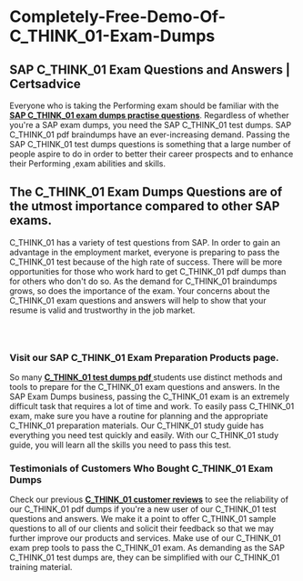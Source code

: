 # Completely-Free-Demo-Of-C_THINK_01-Exam-Dumps
<h2><strong>SAP C_THINK_01 Exam Questions and Answers | Certsadvice</strong></h2> <p>Everyone who is taking the Performing exam should be familiar with the <a href="http://www.certsadvice.com/sap/c_think_01-practice-questions"><strong>SAP C_THINK_01 exam dumps practise questions</strong></a>. Regardless of whether you&#39;re a SAP exam dumps, you need the SAP C_THINK_01 test dumps. SAP C_THINK_01 pdf braindumps have an ever-increasing demand. Passing the SAP C_THINK_01 test dumps questions is something that a large number of people aspire to do in order to better their career prospects and to enhance their Performing ,exam abilities and skills.</p> <h2><strong>The C_THINK_01 Exam Dumps Questions are of the utmost importance compared to other SAP exams.</strong></h2> <p>C_THINK_01 has a variety of test questions from SAP. In order to gain an advantage in the employment market, everyone is preparing to pass the C_THINK_01 test because of the high rate of success. There will be more opportunities for those who work hard to get C_THINK_01 pdf dumps than for others who don&#39;t do so. As the demand for C_THINK_01 braindumps grows, so does the importance of the exam. Your concerns about the C_THINK_01 exam questions and answers will help to show that your resume is valid and trustworthy in the job market.</p> <p><a href="http://www.certsadvice.com/sap/c_think_01-practice-questions" style="display: block; padding: 1em 0; text-align: center; "><img alt="" src="https://1.bp.blogspot.com/-RUOr8Wn-CRk/YUYAxC8kcHI/AAAAAAAAAnw/F7BbdI3tw8QDj5z8iX0vQAioQzKiUxduwCLcBGAsYHQ/s0/unnamed.jpg" /></a></p> <h3><strong>Visit our SAP C_THINK_01 Exam Preparation Products page.</strong></h3> <p>So many <a href="http://www.certsadvice.com/sap/c_think_01-practice-questions"><strong>C_THINK_01 test dumps pdf </strong></a>students use distinct methods and tools to prepare for the C_THINK_01 exam questions and answers. In the SAP Exam Dumps business, passing the C_THINK_01 exam is an extremely difficult task that requires a lot of time and work. To easily pass C_THINK_01 exam, make sure you have a routine for planning and the appropriate C_THINK_01 preparation materials. Our C_THINK_01 study guide has everything you need test quickly and easily. With our C_THINK_01 study guide, you will learn all the skills you need to pass this test.</p> <h3><strong>Testimonials of Customers Who Bought C_THINK_01 Exam Dumps</strong></h3> <p>Check our previous <a href="http://www.certsadvice.com/sap/c_think_01-practice-questions"><strong>C_THINK_01 customer reviews</strong></a> to see the reliability of our C_THINK_01 pdf dumps if you&#39;re a new user of our C_THINK_01 test questions and answers. We make it a point to offer C_THINK_01 sample questions to all of our clients and solicit their feedback so that we may further improve our products and services. Make use of our C_THINK_01 exam prep tools to pass the C_THINK_01 exam. As demanding as the SAP C_THINK_01 test dumps are, they can be simplified with our C_THINK_01 training material.</p>
